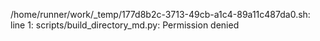 /home/runner/work/_temp/177d8b2c-3713-49cb-a1c4-89a11c487da0.sh: line 1: scripts/build_directory_md.py: Permission denied
